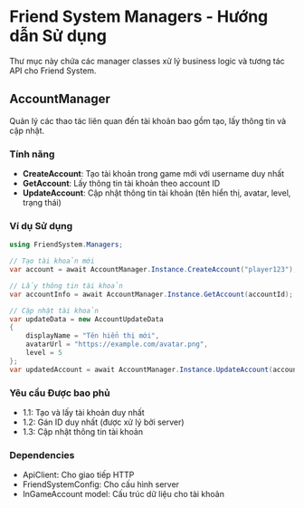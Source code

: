 # Friend System Managers - Hướng dẫn Sử dụng

Thư mục này chứa các manager classes xử lý business logic và tương tác API cho Friend System.

## AccountManager

Quản lý các thao tác liên quan đến tài khoản bao gồm tạo, lấy thông tin và cập nhật.

### Tính năng
- **CreateAccount**: Tạo tài khoản trong game mới với username duy nhất
- **GetAccount**: Lấy thông tin tài khoản theo account ID
- **UpdateAccount**: Cập nhật thông tin tài khoản (tên hiển thị, avatar, level, trạng thái)

### Ví dụ Sử dụng

```csharp
using FriendSystem.Managers;

// Tạo tài khoản mới
var account = await AccountManager.Instance.CreateAccount("player123");

// Lấy thông tin tài khoản
var accountInfo = await AccountManager.Instance.GetAccount(accountId);

// Cập nhật tài khoản
var updateData = new AccountUpdateData
{
    displayName = "Tên hiển thị mới",
    avatarUrl = "https://example.com/avatar.png",
    level = 5
};
var updatedAccount = await AccountManager.Instance.UpdateAccount(accountId, updateData);
```

### Yêu cầu Được bao phủ
- 1.1: Tạo và lấy tài khoản duy nhất
- 1.2: Gán ID duy nhất (được xử lý bởi server)
- 1.3: Cập nhật thông tin tài khoản

### Dependencies
- ApiClient: Cho giao tiếp HTTP
- FriendSystemConfig: Cho cấu hình server
- InGameAccount model: Cấu trúc dữ liệu cho tài khoản
